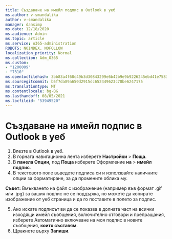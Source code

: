 ```yaml
---
title: Създаване на имейл подпис в Outlook в уеб
ms.author: v-smandalika
author: v-smandalika
manager: dansimp
ms.date: 12/18/2020
ms.audience: Admin
ms.topic: article
ms.service: o365-administration
ROBOTS: NOINDEX, NOFOLLOW
localization_priority: Normal
ms.collection: Adm_O365
ms.custom:
- "1200009"
- "7310"
ms.openlocfilehash: 3bb83a4f68c49b3d30843299e6b42b9e9b9226245ebd41e75831694b95839c46
ms.sourcegitcommit: b5f7da89a650d2915dc652449623c78be6247175
ms.translationtype: MT
ms.contentlocale: bg-BG
ms.lasthandoff: 08/05/2021
ms.locfileid: "53949520"
---
```

# <a name="create-an-email-signature-in-outlook-on-the-web"></a>Създаване на имейл подпис в Outlook в уеб

1. Влезте в Outlook в уеб.
2. В горната навигационна лента изберете **Настройки**  >  **Поща**.
3. В **панела Опции,** под **Поща** изберете Оформление **на**  >  **имейл подпис**.
4. В текстовото поле въведете подписа си и използвайте наличните опции за форматиране, за да промените облика му.

**Съвет:** Вмъкването на файл с изображение (например във формат .gif или .jpg) за вашия подпис не се поддържа, но можете да копирате изображение от уеб страница и да го поставите в полето за подпис.

5. Ако искате подписът ви да се показва в долната част на всички изходящи имейл съобщения, включително отговори и препращания, изберете Автоматично включване на моя подпис в новите съобщения, **които съставям**.
6. Щракнете върху **Запиши**.
